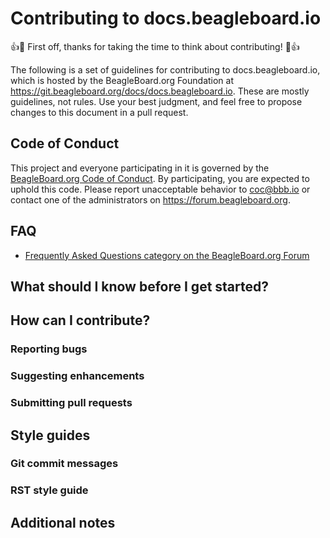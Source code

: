 # Contributing to docs.beagleboard.io

:+1::tada: First off, thanks for taking the time to think about contributing! :tada::+1:

The following is a set of guidelines for contributing to docs.beagleboard.io, which is hosted by the BeagleBoard.org Foundation at https://git.beagleboard.org/docs/docs.beagleboard.io. These are mostly guidelines, not rules. Use your best judgment, and feel free to propose changes to this document in a pull request.

## Code of Conduct

This project and everyone participating in it is governed by the [BeagleBoard.org Code of Conduct](CODE_OF_CONDUCT.md). By participating, you are expected to uphold this code. Please report unacceptable behavior to [coc@bbb.io](mailto:coc@bbb.io) or contact one of the administrators on https://forum.beagleboard.org.

## FAQ

* [Frequently Asked Questions category on the BeagleBoard.org Forum](https://forum.beagleboard.org/c/faq/19)

## What should I know before I get started?

## How can I contribute?

### Reporting bugs

### Suggesting enhancements

### Submitting pull requests

## Style guides

### Git commit messages

### RST style guide

## Additional notes
